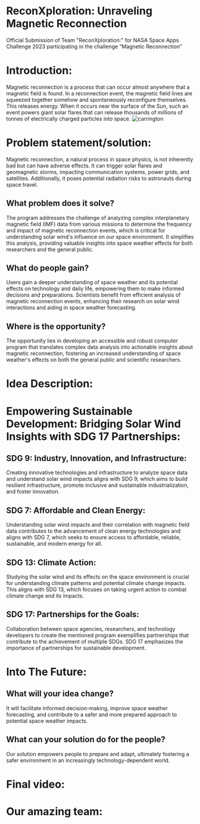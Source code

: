 # ReconXploration: Unraveling Magnetic Reconnection
Official Submission of Team "ReconXploration:" for NASA Space Apps Challenge 2023 participating in the challenge “Magnetic Reconnection”
# Introduction:
Magnetic reconnection is a process that can occur almost anywhere that a magnetic field is found. In a reconnection event, the magnetic field lines are squeezed together somehow and spontaneously reconfigure themselves. This releases energy. When it occurs near the surface of the Sun, such an event powers giant solar flares that can release thousands of millions of tonnes of electrically charged particles into space.
![carrington](blob:https://web.whatsapp.com/b3d7a521-94e2-4f42-a54b-ea2e74f74003)
# Problem statement/solution:
Magnetic reconnection, a natural process in space physics, is not inherently bad but can have adverse effects. It can trigger solar flares and geomagnetic storms, impacting communication systems, power grids, and satellites. Additionally, it poses potential radiation risks to astronauts during space travel.
##  What problem does it solve? 
The program addresses the challenge of analyzing complex interplanetary magnetic field (IMF) data from various missions to determine the frequency and impact of magnetic reconnection events, which is critical for understanding solar wind's influence on our space environment. It simplifies this analysis, providing valuable insights into space weather effects for both researchers and the general public.
##  What do people gain?
Users gain a deeper understanding of space weather and its potential effects on technology and daily life, empowering them to make informed decisions and preparations. Scientists benefit from efficient analysis of magnetic reconnection events, enhancing their research on solar wind interactions and aiding in space weather forecasting.
## Where is the opportunity?
The opportunity lies in developing an accessible and robust computer program that translates complex data analysis into actionable insights about magnetic reconnection, fostering an increased understanding of space weather's effects on both the general public and scientific researchers.
# Idea Description:
# Empowering Sustainable Development: Bridging Solar Wind Insights with SDG 17 Partnerships:
## SDG 9: Industry, Innovation, and Infrastructure:
Creating innovative technologies and infrastructure to analyze space data and understand solar wind impacts aligns with SDG 9, which aims to build resilient infrastructure, promote inclusive and sustainable industrialization, and foster innovation.
## SDG 7: Affordable and Clean Energy:
Understanding solar wind impacts and their correlation with magnetic field data contributes to the advancement of clean energy technologies and aligns with SDG 7, which seeks to ensure access to affordable, reliable, sustainable, and modern energy for all.
## SDG 13: Climate Action:
Studying the solar wind and its effects on the space environment is crucial for understanding climate patterns and potential climate change impacts. This aligns with SDG 13, which focuses on taking urgent action to combat climate change and its impacts.
## SDG 17: Partnerships for the Goals:
Collaboration between space agencies, researchers, and technology developers to create the mentioned program exemplifies partnerships that contribute to the achievement of multiple SDGs. SDG 17 emphasizes the importance of partnerships for sustainable development.
# Into The Future:
## What will your idea change?
It will facilitate informed decision-making, improve space weather forecasting, and contribute to a safer and more prepared approach to potential space weather impacts.
## What can your solution do for the people?
Our solution empowers people to prepare and adapt, ultimately fostering a safer environment in an increasingly technology-dependent world.
# Final video:
# Our amazing team:
